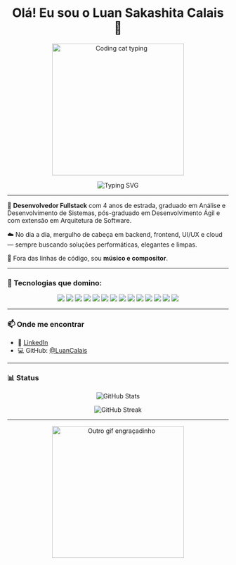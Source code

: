<h1 align="center">Olá! Eu sou o Luan Sakashita Calais 👋</h1>

<p align="center">
  <img src="https://media.giphy.com/media/LmNwrBhejkK9EFP504/giphy.gif" width="300" alt="Coding cat typing" />
</p>

<p align="center">
  <img src="https://readme-typing-svg.demolab.com?font=Fira+Code&size=22&pause=1000&color=F97316&center=true&vCenter=true&multiline=true&width=800&height=80&lines=Desenvolvedor+Fullstack+%F0%9F%92%BB;Apaixonado+por+Clean+Code+e+boa+arquitetura+%F0%9F%92%A1" alt="Typing SVG" />
</p>

---

🎯 **Desenvolvedor Fullstack** com 4 anos de estrada, graduado em Análise e Desenvolvimento de Sistemas, pós-graduado em Desenvolvimento Ágil e com extensão em Arquitetura de Software.

☁️ No dia a dia, mergulho de cabeça em backend, frontend, UI/UX e cloud — sempre buscando soluções performáticas, elegantes e limpas.

🎵 Fora das linhas de código, sou **músico e compositor**.

---

### 🚀 Tecnologias que domino:

<div align="center">
  <img src="https://img.shields.io/badge/-React-61DAFB?style=for-the-badge&logo=react&logoColor=000000" />
  <img src="https://img.shields.io/badge/-ReactNative-61DAFB?style=for-the-badge&logo=react&logoColor=000000" />
  <img src="https://img.shields.io/badge/-VueJs-4FC08D?style=for-the-badge&logo=vue.js&logoColor=fff" />
  <img src="https://img.shields.io/badge/-NodeJs-339933?style=for-the-badge&logo=node.js&logoColor=fff" />
  <img src="https://img.shields.io/badge/-Sequelize-52B0E7?style=for-the-badge&logo=sequelize&logoColor=fff" />
  <img src="https://img.shields.io/badge/-ExpressJs-000000?style=for-the-badge&logo=express&logoColor=fff" />
  <img src="https://img.shields.io/badge/-JavaScript-F7DF1E?style=for-the-badge&logo=javascript&logoColor=000" />
  <img src="https://img.shields.io/badge/-Java-007396?style=for-the-badge&logo=java&logoColor=fff" />
  <img src="https://img.shields.io/badge/-Docker-2496ED?style=for-the-badge&logo=docker&logoColor=fff" />
  <img src="https://img.shields.io/badge/-AWS-232F3E?style=for-the-badge&logo=amazon-aws&logoColor=fff" />
  <img src="https://img.shields.io/badge/-MongoDB-47A248?style=for-the-badge&logo=mongodb&logoColor=fff" />
  <img src="https://img.shields.io/badge/-PostgreSQL-4169E1?style=for-the-badge&logo=postgresql&logoColor=fff" />
  <img src="https://img.shields.io/badge/-MySQL-4479A1?style=for-the-badge&logo=mysql&logoColor=fff" />
  <img src="https://img.shields.io/badge/-Figma-F24E1E?style=for-the-badge&logo=figma&logoColor=fff" />
</div>

---

### 📫 Onde me encontrar

- 💼 [LinkedIn](https://www.linkedin.com/in/luan-s-calais-186104217/)
- 💻 GitHub: [@LuanCalais](https://github.com/luanscalais)

---

### 📊 Status 

<p align="center">
  <img src="https://github-readme-stats.vercel.app/api?username=LuanCalais&show_icons=true&theme=radical&count_private=true" alt="GitHub Stats" />
</p>
<p align="center">
  <img src="https://github-readme-streak-stats.herokuapp.com/?user=LuanCalais&theme=radical" alt="GitHub Streak" />
</p>

---

<p align="center">
  <img src="https://media.giphy.com/media/26ufdipQqU2lhNA4g/giphy.gif" width="300" alt="Outro gif engraçadinho" />
</p>

